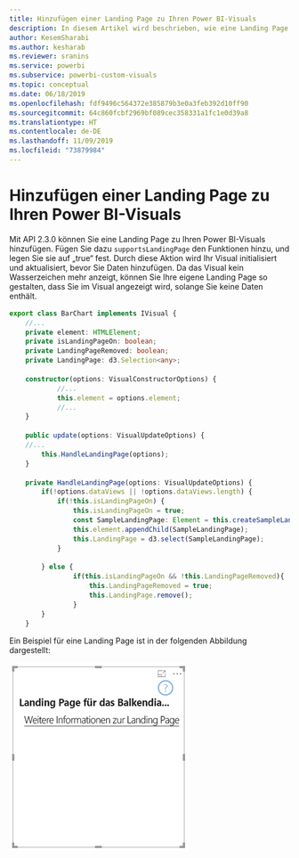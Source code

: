 ```yaml
---
title: Hinzufügen einer Landing Page zu Ihren Power BI-Visuals
description: In diesem Artikel wird beschrieben, wie eine Landing Page zu Power BI-Visuals hinzugefügt werden kann.
author: KesemSharabi
ms.author: kesharab
ms.reviewer: sranins
ms.service: powerbi
ms.subservice: powerbi-custom-visuals
ms.topic: conceptual
ms.date: 06/18/2019
ms.openlocfilehash: fdf9496c564372e385879b3e0a3feb392d10ff90
ms.sourcegitcommit: 64c860fcbf2969bf089cec358331a1fc1e0d39a8
ms.translationtype: HT
ms.contentlocale: de-DE
ms.lasthandoff: 11/09/2019
ms.locfileid: "73879984"
---
```

# <a name="add-a-landing-page-to-your-power-bi-visuals"></a>Hinzufügen einer Landing Page zu Ihren Power BI-Visuals

Mit API 2.3.0 können Sie eine Landing Page zu Ihren Power BI-Visuals hinzufügen. Fügen Sie dazu `supportsLandingPage` den Funktionen hinzu, und legen Sie sie auf „true“ fest. Durch diese Aktion wird Ihr Visual initialisiert und aktualisiert, bevor Sie Daten hinzufügen. Da das Visual kein Wasserzeichen mehr anzeigt, können Sie Ihre eigene Landing Page so gestalten, dass Sie im Visual angezeigt wird, solange Sie keine Daten enthält.

```typescript
export class BarChart implements IVisual {
    //...
    private element: HTMLElement;
    private isLandingPageOn: boolean;
    private LandingPageRemoved: boolean;
    private LandingPage: d3.Selection<any>;

    constructor(options: VisualConstructorOptions) {
            //...
            this.element = options.element;
            //...
    }

    public update(options: VisualUpdateOptions) {
    //...
        this.HandleLandingPage(options);
    }

    private HandleLandingPage(options: VisualUpdateOptions) {
        if(!options.dataViews || !options.dataViews.length) {
            if(!this.isLandingPageOn) {
                this.isLandingPageOn = true;
                const SampleLandingPage: Element = this.createSampleLandingPage(); //create a landing page
                this.element.appendChild(SampleLandingPage);
                this.LandingPage = d3.select(SampleLandingPage);
            }

        } else {
                if(this.isLandingPageOn && !this.LandingPageRemoved){
                    this.LandingPageRemoved = true;
                    this.LandingPage.remove();
                }
        }
    }
```

Ein Beispiel für eine Landing Page ist in der folgenden Abbildung dargestellt:

![Screenshot einer Landing Page](./media/landing-page.png)
